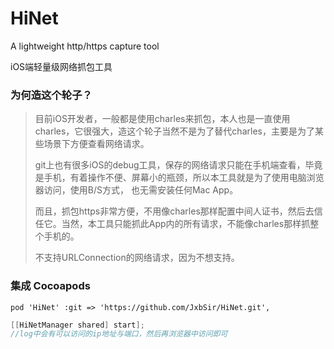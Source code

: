 # HiNet
A lightweight http/https capture tool

iOS端轻量级网络抓包工具

### 为何造这个轮子？
> 目前iOS开发者，一般都是使用charles来抓包，本人也是一直使用charles，它很强大，造这个轮子当然不是为了替代charles，主要是为了某些场景下方便查看网络请求。
> 
> git上也有很多iOS的debug工具，保存的网络请求只能在手机端查看，毕竟是手机，有着操作不便、屏幕小的瓶颈，所以本工具就是为了使用电脑浏览器访问，使用B/S方式，
也无需安装任何Mac App。
>
> 而且，抓包https非常方便，不用像charles那样配置中间人证书，然后去信任它。当然，本工具只能抓此App内的所有请求，不能像charles那样抓整个手机的。
> 
> 不支持URLConnection的网络请求，因为不想支持。

### 集成 Cocoapods

```
pod 'HiNet' :git => 'https://github.com/JxbSir/HiNet.git', 
```

```objective-c
[[HiNetManager shared] start];
//log中会有可以访问的ip地址与端口，然后再浏览器中访问即可
```
